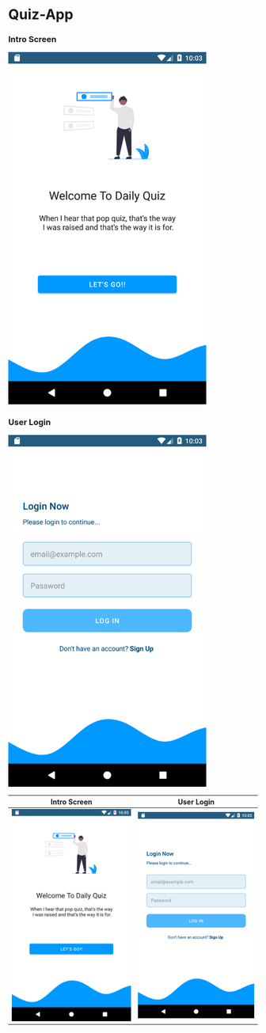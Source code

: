 # Quiz-App
<h3>Intro Screen</h3>      
<img src="Images/intro.png" width ="400">  
<h3>User Login</h3>
<img src="Images/login.png" width ="400">

Intro Screen               |  User Login
:-------------------------:|:-------------------------:
![](Images/intro.png)   |  ![](Images/login.png)

